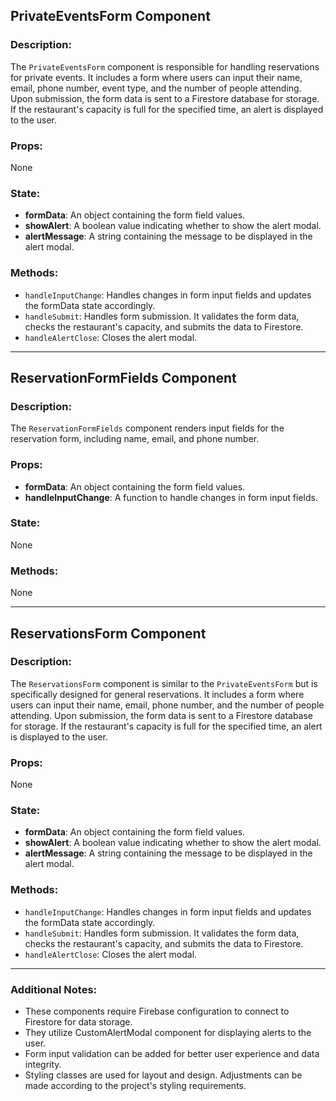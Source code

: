 ## PrivateEventsForm Component

### Description:
The `PrivateEventsForm` component is responsible for handling reservations for private events. It includes a form where users can input their name, email, phone number, event type, and the number of people attending. Upon submission, the form data is sent to a Firestore database for storage. If the restaurant's capacity is full for the specified time, an alert is displayed to the user.

### Props:
None

### State:
- **formData**: An object containing the form field values.
- **showAlert**: A boolean value indicating whether to show the alert modal.
- **alertMessage**: A string containing the message to be displayed in the alert modal.

### Methods:
- `handleInputChange`: Handles changes in form input fields and updates the formData state accordingly.
- `handleSubmit`: Handles form submission. It validates the form data, checks the restaurant's capacity, and submits the data to Firestore.
- `handleAlertClose`: Closes the alert modal.

---

## ReservationFormFields Component

### Description:
The `ReservationFormFields` component renders input fields for the reservation form, including name, email, and phone number.

### Props:
- **formData**: An object containing the form field values.
- **handleInputChange**: A function to handle changes in form input fields.

### State:
None

### Methods:
None

---

## ReservationsForm Component

### Description:
The `ReservationsForm` component is similar to the `PrivateEventsForm` but is specifically designed for general reservations. It includes a form where users can input their name, email, phone number, and the number of people attending. Upon submission, the form data is sent to a Firestore database for storage. If the restaurant's capacity is full for the specified time, an alert is displayed to the user.

### Props:
None

### State:
- **formData**: An object containing the form field values.
- **showAlert**: A boolean value indicating whether to show the alert modal.
- **alertMessage**: A string containing the message to be displayed in the alert modal.

### Methods:
- `handleInputChange`: Handles changes in form input fields and updates the formData state accordingly.
- `handleSubmit`: Handles form submission. It validates the form data, checks the restaurant's capacity, and submits the data to Firestore.
- `handleAlertClose`: Closes the alert modal.

---

### Additional Notes:
- These components require Firebase configuration to connect to Firestore for data storage.
- They utilize CustomAlertModal component for displaying alerts to the user.
- Form input validation can be added for better user experience and data integrity.
- Styling classes are used for layout and design. Adjustments can be made according to the project's styling requirements.
